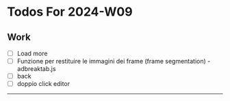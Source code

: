 # Todos For 2024-W09

## Work

- [ ] Load more
- [ ] Funzione per restituire le immagini dei frame (frame segmentation) - adbreaktab.js
- [ ]  back
- [ ] doppio click editor

---
